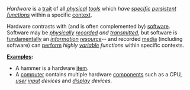 *Hardware* is a [trait](https://github.com/gcassel/Modular-Organization-Terminology/blob/master/terms/trait.md) of all *[physical](https://github.com/gcassel/Modular-Organization-Terminology/blob/master/terms/physical.md) [tools](https://github.com/gcassel/Modular-Organization-Terminology/blob/master/terms/tool.md)* which *have [specific](https://github.com/gcassel/Modular-Organization-Terminology/blob/master/terms/specific.md) [persistent](https://github.com/gcassel/Modular-Organization-Terminology/blob/master/terms/persist.md) [functions](https://github.com/gcassel/Modular-Organization-Terminology/blob/master/terms/function.md)* within a specific [context](https://github.com/gcassel/Modular-Organization-Terminology/blob/master/terms/context.md).
		
Hardware contrasts with (and is often complemented by) [software](https://github.com/gcassel/Modular-Organization-Terminology/blob/master/terms/software.md).  Software may be  *[physically](https://github.com/gcassel/Modular-Organization-Terminology/blob/master/terms/physical.md) [recorded](https://github.com/gcassel/Modular-Organization-Terminology/blob/master/terms/record.md) and [transmitted](https://github.com/gcassel/Modular-Organization-Terminology/blob/master/terms/transmit.md)*, but software is [fundamentally](https://github.com/gcassel/Modular-Organization-Terminology/blob/master/terms/base.md) an *[information](https://github.com/gcassel/Modular-Organization-Terminology/blob/master/terms/information.md) [resource](https://github.com/gcassel/Modular-Organization-Terminology/blob/master/terms/resource.md)*-- and recorded [media](https://github.com/gcassel/Modular-Organization-Terminology/blob/master/terms/media.md) (including software) can [perform](https://github.com/gcassel/Modular-Organization-Terminology/blob/master/terms/perform.md) *highly [variable](https://github.com/gcassel/Modular-Organization-Terminology/blob/master/terms/variable.md) functions* within specific contexts.
		
**[Examples](https://github.com/gcassel/Modular-Organization-Terminology/blob/master/terms/example.md):**  
* A hammer is a hardware [item](https://github.com/gcassel/Modular-Organization-Terminology/blob/master/terms/item.md).
* A [computer](https://github.com/gcassel/Modular-Organization-Terminology/blob/master/terms/computer.md) contains multiple hardware [components](https://github.com/gcassel/Modular-Organization-Terminology/blob/master/terms/component.md) such as a CPU, *[user](https://github.com/gcassel/Modular-Organization-Terminology/blob/master/terms/user.md) [input](https://github.com/gcassel/Modular-Organization-Terminology/blob/master/terms/input.md) devices* and *[display](https://github.com/gcassel/Modular-Organization-Terminology/blob/master/terms/display.md) devices*.
